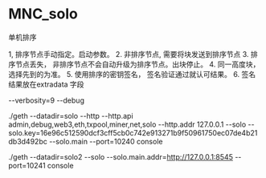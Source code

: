 # MNC_solo
单机排序

1, 排序节点手动指定。启动参数。
2. 非排序节点, 需要将块发送到排序节点
3. 排序节点丢失， 非排序节点不会自动升级为排序节点。出块停止。
4. 同一高度块， 选择先到的为准。
5. 使用排序的密钥签名， 签名验证通过就认可结果。
6. 签名结果放在extradata 字段

--verbosity=9 --debug

./geth --datadir=solo --http --http.api admin,debug,web3,eth,txpool,miner,net,solo --http.addr 127.0.0.1 --solo --solo.key=16e96c512590dcf3cff5cb0c742e913271b9f50961750ec07de4b21db3d492bc  --solo.main  --port=10240  console


./geth --datadir=solo2  --solo   --solo.main.addr=http://127.0.0.1:8545  --port=10241 console



